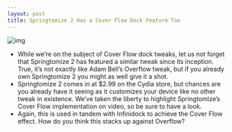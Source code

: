 ```yaml
---
layout: post
title: Springtomize 2 Has a Cover Flow Dock Feature Too
---
```

![img](http://media.idownloadblog.com/wp-content/uploads/2012/01/Springtomize-2-Cover-Flow-e1326949192785.jpg)
* While we’re on the subject of Cover Flow dock tweaks, let us not forget that Springtomize 2 has featured a similar tweak since its inception. True, it’s not exactly like Adam Bell’s Overflow tweak, but if you already own Springtomize 2 you might as well give it a shot.
* Springtomize 2 comes in at $2.99 on the Cydia store, but chances are you already have it seeing as it customizes your device like no other tweak in existence. We’ve taken the liberty to highlight Springtomize’s Cover Flow implementation on video, so be sure to have a look.
* Again, this is used in tandem with Infinidock to achieve the Cover Flow effect. How do you think this stacks up against Overflow?

